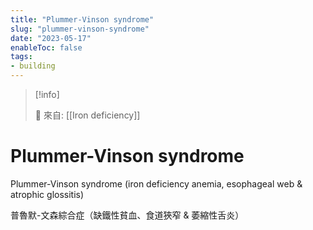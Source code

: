 ```yaml
---
title: "Plummer-Vinson syndrome"
slug: "plummer-vinson-syndrome"
date: "2023-05-17"
enableToc: false
tags:
- building
---
```


> [!info]
>
> 🌱 來自: [[Iron deficiency]]

# Plummer-Vinson syndrome

Plummer-Vinson syndrome (iron deficiency anemia, esophageal web & atrophic glossitis)

普魯默-文森綜合症（缺鐵性貧血、食道狹窄 & 萎縮性舌炎）
